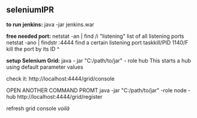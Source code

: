 ## seleniumIPR

**to run jenkins:**
java -jar jenkins.war 

**free needed port:**
netstat -an | find /i "listening"       list of all listening ports
netstat -ano | findstr :4444            find a certain listening port
taskkill/PID 1140/F                     kill the port by its ID ^


**setup Selenium Grid:**
java - jar "C:/path/to/jar" - role hub 
This starts a hub using default parameter values

check it: http://localhost:4444/grid/console

OPEN ANOTHER COMMAND PROMT
java -jar "C:/path/to/jar" -role node -hub http://localhost:4444/grid/register

refresh grid console
*voilà*

